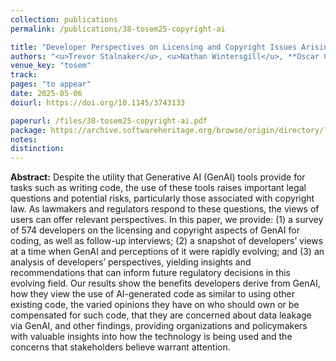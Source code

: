 ```yaml
---
collection: publications
permalink: /publications/38-tosem25-copyright-ai

title: "Developer Perspectives on Licensing and Copyright Issues Arising from Generative AI for Software Development"
authors: "<u>Trevor Stalnaker</u>, <u>Nathan Wintersgill</u>, **Oscar Chaparro**, Laura A. Heymann, Massimiliano Di Penta, Daniel M German, and Denys Poshyvanyk"
venue_key: "tosem"
track: 
pages: "to appear"
date: 2025-05-06
doiurl: https://doi.org/10.1145/3743133

paperurl: /files/38-tosem25-copyright-ai.pdf
package: https://archive.softwareheritage.org/browse/origin/directory/?origin_url=https://github.com/TStalnaker44/copyright_and_genai_tosem_25
notes: 
distinction: 
---
```


**Abstract:** Despite the utility that Generative AI (GenAI) tools provide for tasks such as writing code, the use of these tools raises
important legal questions and potential risks, particularly those associated with copyright law. As lawmakers and regulators
respond to these questions, the views of users can offer relevant perspectives. In this paper, we provide: (1) a survey of
574 developers on the licensing and copyright aspects of GenAI for coding, as well as follow-up interviews; (2) a snapshot
of developers’ views at a time when GenAI and perceptions of it were rapidly evolving; and (3) an analysis of developers’
perspectives, yielding insights and recommendations that can inform future regulatory decisions in this evolving field. Our
results show the benefits developers derive from GenAI, how they view the use of AI-generated code as similar to using other
existing code, the varied opinions they have on who should own or be compensated for such code, that they are concerned
about data leakage via GenAI, and other findings, providing organizations and policymakers with valuable insights into how
the technology is being used and the concerns that stakeholders believe warrant attention.

